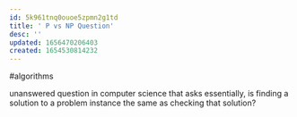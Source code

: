 ```yaml
---
id: 5k961tnq0ouoe5zpmn2g1td
title: ' P vs NP Question'
desc: ''
updated: 1656470206403
created: 1654530814232
---
```

#algorithms 

unanswered question in computer science that asks essentially, is finding a solution to a problem instance the same as checking that solution?
